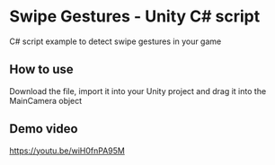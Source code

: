 # Swipe Gestures - Unity C# script

C# script example to detect swipe gestures in your game

## How to use
Download the file, import it into your Unity project and drag it into the MainCamera object

## Demo video
https://youtu.be/wiH0fnPA95M
